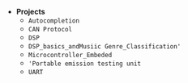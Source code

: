 - **Projects**
  - `Autocompletion`
  - `CAN Protocol`
  - `DSP`
  - `DSP_basics_andMusiic Genre_Classification'`
  - `Microcontroller_Embeded`
  - `'Portable emission testing unit`
  - `UART`
